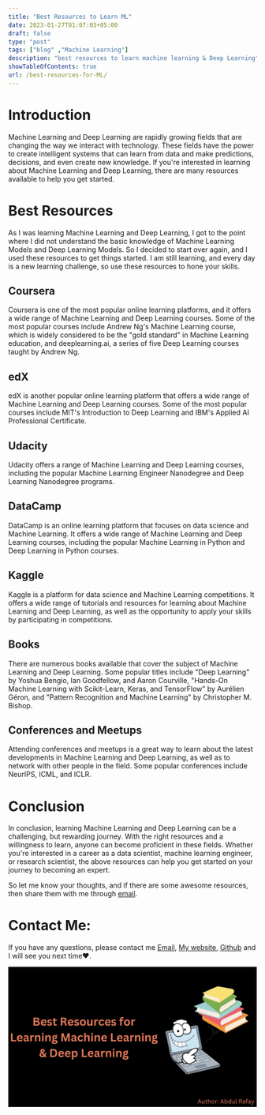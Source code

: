 ```yaml
---
title: "Best Resources to Learn ML"
date: 2023-01-27T01:07:03+05:00
draft: false
type: "post"
tags: ["blog" ,"Machine Learning"]
description: "best resources to learn machine learning & Deep Learning"
showTableOfContents: true
url: /best-resources-for-ML/
---
```


# Introduction
Machine Learning and Deep Learning are rapidly growing fields that are changing the way we interact with technology. These fields have the power to create intelligent systems that can learn from data and make predictions, decisions, and even create new knowledge. If you're interested in learning about Machine Learning and Deep Learning, there are many resources available to help you get started.
# Best Resources
As I was learning Machine Learning and Deep Learning, I got to the point where I did not understand the basic knowledge of Machine Learning Models and Deep Learning Models. So I decided to start over again, and I used these resources to get things started. I am still learning, and every day is a new learning challenge, so use these resources to hone your skills.
## Coursera 
Coursera is one of the most popular online learning platforms, and it offers a wide range of Machine Learning and Deep Learning courses. Some of the most popular courses include Andrew Ng's Machine Learning course, which is widely considered to be the "gold standard" in Machine Learning education, and deeplearning.ai, a series of five Deep Learning courses taught by Andrew Ng.
## edX 
edX is another popular online learning platform that offers a wide range of Machine Learning and Deep Learning courses. Some of the most popular courses include MIT's Introduction to Deep Learning and IBM's Applied AI Professional Certificate.
## Udacity
Udacity offers a range of Machine Learning and Deep Learning courses, including the popular Machine Learning Engineer Nanodegree and Deep Learning Nanodegree programs.
## DataCamp  
DataCamp is an online learning platform that focuses on data science and Machine Learning. It offers a wide range of Machine Learning and Deep Learning courses, including the popular Machine Learning in Python and Deep Learning in Python courses.
## Kaggle
Kaggle is a platform for data science and Machine Learning competitions. It offers a wide range of tutorials and resources for learning about Machine Learning and Deep Learning, as well as the opportunity to apply your skills by participating in competitions.
## Books
There are numerous books available that cover the subject of Machine Learning and Deep Learning. Some popular titles include "Deep Learning" by Yoshua Bengio, Ian Goodfellow, and Aaron Courville, "Hands-On Machine Learning with Scikit-Learn, Keras, and TensorFlow" by Aurélien Géron, and "Pattern Recognition and Machine Learning" by Christopher M. Bishop.
## Conferences and Meetups
Attending conferences and meetups is a great way to learn about the latest developments in Machine Learning and Deep Learning, as well as to network with other people in the field. Some popular conferences include NeurIPS, ICML, and ICLR.
# Conclusion
In conclusion, learning Machine Learning and Deep Learning can be a challenging, but rewarding journey. With the right resources and a willingness to learn, anyone can become proficient in these fields. Whether you're interested in a career as a data scientist, machine learning engineer, or research scientist, the above resources can help you get started on your journey to becoming an expert.

So let me know your thoughts, and if there are some awesome resources, then share them with me through [email](mailto:99marafay@gmail.com).

# Contact Me:
If you have any questions, please contact me [Email](mailto:99marafay@gmail.com), [My website](https://rafay99.info), [Github](github.com/rafay99-epic) and I will see you next time❤️.
    

![Best Resources Places to Learn machine Learning](/images/2023/resources-machine-learning/best-resources-for-ml.png)